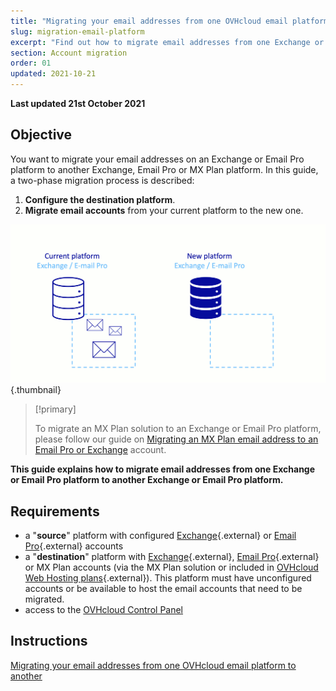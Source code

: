 ```yaml
---
title: "Migrating your email addresses from one OVHcloud email platform to another"
slug: migration-email-platform
excerpt: "Find out how to migrate email addresses from one Exchange or Email Pro platform to another Exchange, Email Pro or MX Plan platform"
section: Account migration
order: 01
updated: 2021-10-21
---
```


**Last updated 21st October 2021**

## Objective

You want to migrate your email addresses on an Exchange or Email Pro platform to another Exchange, Email Pro or MX Plan platform. In this guide, a two-phase migration process is described:

1. **Configure the destination platform**.
2. **Migrate email accounts** from your current platform to the new one.

![email-migration](images/migration_platform01.gif){.thumbnail}

> [!primary]
>
> To migrate an MX Plan solution to an Exchange or Email Pro platform, please follow our guide on [Migrating an MX Plan email address to an Email Pro or Exchange](https://docs.ovh.com/ie/en/microsoft-collaborative-solutions/migration-email-address-to-exchange/) account.
>

**This guide explains how to migrate email addresses from one Exchange or Email Pro platform to another Exchange or Email Pro platform.**

## Requirements

- a "**source**" platform with configured [Exchange](https://www.ovhcloud.com/en-ie/emails/hosted-exchange/){.external} or [Email Pro](https://www.ovhcloud.com/en-ie/emails/email-pro/){.external} accounts
- a "**destination**" platform with [Exchange](https://www.ovhcloud.com/en-ie/emails/hosted-exchange/){.external}, [Email Pro](https://www.ovhcloud.com/en-ie/emails/email-pro/){.external} or MX Plan accounts (via the MX Plan solution or included in [OVHcloud Web Hosting plans](https://www.ovhcloud.com/en-ie/web-hosting/){.external}). This platform must have unconfigured accounts or be available to host the email accounts that need to be migrated.
- access to the [OVHcloud Control Panel](https://www.ovh.com/auth/?action=gotomanager&from=https://www.ovh.ie/&ovhSubsidiary=ie)

## Instructions

[Migrating your email addresses from one OVHcloud email platform to another](/pages/web/emails/migration_platform)
